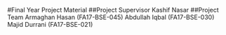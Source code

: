 #Final Year Project Material
##Project Supervisor
Kashif Nasar
##Project Team
Armaghan Hasan (FA17-BSE-045)
Abdullah Iqbal (FA17-BSE-030)
Majid Durrani (FA17-BSE-021)